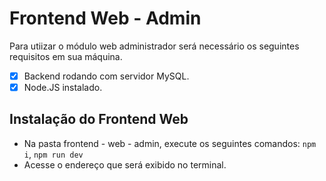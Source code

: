 
# Frontend Web - Admin

Para utiizar o módulo web administrador será necessário os seguintes requisitos em sua máquina.

- [x] Backend rodando com servidor MySQL.
- [x] Node.JS instalado.

## Instalação do Frontend Web

- Na pasta frontend - web - admin, execute os seguintes comandos: <code>npm i</code>, <code>npm run dev</code>
- Acesse o endereço que será exibido no terminal.
